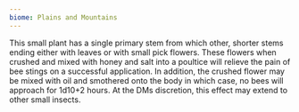 ```yaml
---
biome: Plains and Mountains
---
```

This small plant has a single primary stem from which other, shorter stems ending either with leaves or with small pick flowers. These flowers when crushed and mixed with honey and salt into a poultice will relieve the pain of bee stings on a successful application. In addition, the crushed flower may be mixed with oil and smothered onto the body in which case, no bees will approach for 1d10+2 hours. At the DMs discretion, this effect may extend to other small insects. 


